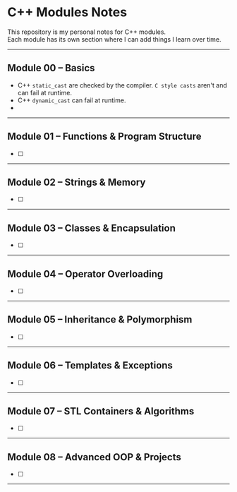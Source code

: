 # C++ Modules Notes

This repository is my personal notes for C++ modules.  
Each module has its own section where I can add things I learn over time.

---

## Module 00 – Basics
- C++ `static_cast` are checked by the compiler. `C style casts`  aren't and can fail at runtime.
- C++ `dynamic_cast` can fail at runtime.
- 
---

## Module 01 – Functions & Program Structure
- [ ]  

---

## Module 02 – Strings & Memory
- [ ]  

---

## Module 03 – Classes & Encapsulation
- [ ]  

---

## Module 04 – Operator Overloading
- [ ]  

---

## Module 05 – Inheritance & Polymorphism
- [ ]  

---

## Module 06 – Templates & Exceptions
- [ ]  

---

## Module 07 – STL Containers & Algorithms
- [ ]  

---

## Module 08 – Advanced OOP & Projects
- [ ]  

---
